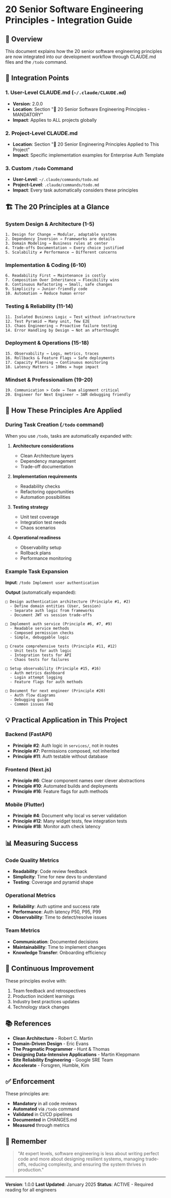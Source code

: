 # 20 Senior Software Engineering Principles - Integration Guide

## 📌 Overview

This document explains how the 20 senior software engineering principles are now integrated into our development workflow through CLAUDE.md files and the `/todo` command.

## 🎯 Integration Points

### 1. User-Level CLAUDE.md (`~/.claude/CLAUDE.md`)
- **Version**: 2.0.0
- **Location**: Section "🎯 20 Senior Software Engineering Principles - MANDATORY"
- **Impact**: Applies to ALL projects globally

### 2. Project-Level CLAUDE.md
- **Location**: Section "🎯 20 Senior Engineering Principles Applied to This Project"
- **Impact**: Specific implementation examples for Enterprise Auth Template

### 3. Custom `/todo` Command
- **User-Level**: `~/.claude/commands/todo.md`
- **Project-Level**: `.claude/commands/todo.md`
- **Impact**: Every task automatically considers these principles

## 🏗️ The 20 Principles at a Glance

### System Design & Architecture (1-5)
```
1. Design for Change → Modular, adaptable systems
2. Dependency Inversion → Frameworks are details
3. Domain Modeling → Business rules at center
4. Trade-offs Documentation → Every choice justified
5. Scalability ≠ Performance → Different concerns
```

### Implementation & Coding (6-10)
```
6. Readability First → Maintenance is costly
7. Composition Over Inheritance → Flexibility wins
8. Continuous Refactoring → Small, safe changes
9. Simplicity → Junior-friendly code
10. Automation → Reduce human error
```

### Testing & Reliability (11-14)
```
11. Isolated Business Logic → Test without infrastructure
12. Test Pyramid → Many unit, few E2E
13. Chaos Engineering → Proactive failure testing
14. Error Handling by Design → Not an afterthought
```

### Deployment & Operations (15-18)
```
15. Observability → Logs, metrics, traces
16. Rollbacks & Feature Flags → Safe deployments
17. Capacity Planning → Continuous monitoring
18. Latency Matters → 100ms = huge impact
```

### Mindset & Professionalism (19-20)
```
19. Communication > Code → Team alignment critical
20. Engineer for Next Engineer → 3AM debugging friendly
```

## 🚀 How These Principles Are Applied

### During Task Creation (`/todo` command)

When you use `/todo`, tasks are automatically expanded with:

1. **Architecture considerations**
   - Clean Architecture layers
   - Dependency management
   - Trade-off documentation

2. **Implementation requirements**
   - Readability checks
   - Refactoring opportunities
   - Automation possibilities

3. **Testing strategy**
   - Unit test coverage
   - Integration test needs
   - Chaos scenarios

4. **Operational readiness**
   - Observability setup
   - Rollback plans
   - Performance monitoring

### Example Task Expansion

**Input**: `/todo Implement user authentication`

**Output** (automatically expanded):
```
□ Design authentication architecture (Principle #1, #2)
  - Define domain entities (User, Session)
  - Separate auth logic from frameworks
  - Document JWT vs session trade-offs

□ Implement auth service (Principle #6, #7, #9)
  - Readable service methods
  - Composed permission checks
  - Simple, debuggable logic

□ Create comprehensive tests (Principle #11, #12)
  - Unit tests for auth logic
  - Integration tests for API
  - Chaos tests for failures

□ Setup observability (Principle #15, #16)
  - Auth metrics dashboard
  - Login attempt logging
  - Feature flags for auth methods

□ Document for next engineer (Principle #20)
  - Auth flow diagrams
  - Debugging guide
  - Common issues FAQ
```

## 💡 Practical Application in This Project

### Backend (FastAPI)
- **Principle #2**: Auth logic in `services/`, not in routes
- **Principle #7**: Permissions composed, not inherited
- **Principle #11**: Auth testable without database

### Frontend (Next.js)
- **Principle #6**: Clear component names over clever abstractions
- **Principle #10**: Automated builds and deployments
- **Principle #16**: Feature flags for auth methods

### Mobile (Flutter)
- **Principle #4**: Document why local vs server validation
- **Principle #12**: Many widget tests, few integration tests
- **Principle #18**: Monitor auth check latency

## 📊 Measuring Success

### Code Quality Metrics
- **Readability**: Code review feedback
- **Simplicity**: Time for new devs to understand
- **Testing**: Coverage and pyramid shape

### Operational Metrics
- **Reliability**: Auth uptime and success rate
- **Performance**: Auth latency P50, P95, P99
- **Observability**: Time to detect/resolve issues

### Team Metrics
- **Communication**: Documented decisions
- **Maintainability**: Time to implement changes
- **Knowledge Transfer**: Onboarding efficiency

## 🔄 Continuous Improvement

These principles evolve with:
1. Team feedback and retrospectives
2. Production incident learnings
3. Industry best practices updates
4. Technology stack changes

## 📚 References

- **Clean Architecture** - Robert C. Martin
- **Domain-Driven Design** - Eric Evans
- **The Pragmatic Programmer** - Hunt & Thomas
- **Designing Data-Intensive Applications** - Martin Kleppmann
- **Site Reliability Engineering** - Google SRE Team
- **Accelerate** - Forsgren, Humble, Kim

## ✅ Enforcement

These principles are:
- **Mandatory** in all code reviews
- **Automated** via `/todo` command
- **Validated** in CI/CD pipelines
- **Documented** in CHANGES.md
- **Measured** through metrics

## 🎯 Remember

> "At expert levels, software engineering is less about writing perfect code and more about designing resilient systems, managing trade-offs, reducing complexity, and ensuring the system thrives in production."

---

**Version**: 1.0.0
**Last Updated**: January 2025
**Status**: ACTIVE - Required reading for all engineers